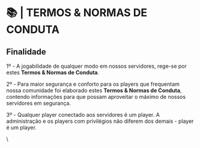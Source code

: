 # 📚 | TERMOS & NORMAS DE CONDUTA

## Finalidade

1º - A jogabilidade de qualquer modo em nossos servidores, rege-se por estes **Termos & Normas de Conduta**.

2º - Para maior segurança e conforto para os players que frequentam nossa comunidade foi elaborado estes **Termos & Normas de Conduta**, contendo informações para que possam aproveitar o máximo de nossos servidores em segurança.

3º - Qualquer player conectado aos servidores é um player. A administração e os players com privilégios não diferem dos demais - player é um player.

\
